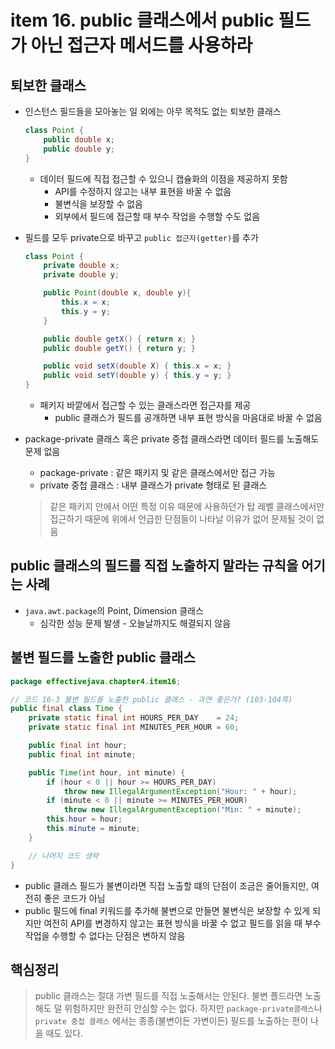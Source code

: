 # item 16. public 클래스에서 public 필드가 아닌 접근자 메서드를 사용하라

## 퇴보한 클래스
- 인스턴스 필드들을 모아놓는 일 외에는 아무 목적도 없는 퇴보한 클래스
    ```java
    class Point {
        public double x;
        public double y;
    }
    ```
    - 데이터 필드에 직접 접근할 수 있으니 캡슐화의 이점을 제공하지 못함
        - API를 수정하지 않고는 내부 표현을 바꿀 수 없음
        - 불변식을 보장할 수 없음
        - 외부에서 필드에 접근할 때 부수 작업을 수행할 수도 없음

- 필드를 모두 private으로 바꾸고 `public 접근자(getter)`를 추가
    ```java
    class Point {
        private double x;
        private double y;

        public Point(double x, double y){
            this.x = x;
            this.y = y;
        }

        public double getX() { return x; }
        public double getY() { return y; }

        public void setX(double X) { this.x = x; }
        public void setY(double y) { this.y = y; }
    }
    ```
    - 패키지 바깥에서 접근할 수 있는 클래스라면 접근자를 제공
        - public 클래스가 필드를 공개하면 내부 표현 방식을 마음대로 바꿀 수 없음

- package-private 클래스 혹은 private 중첩 클래스라면 데이터 필드를 노출해도 문제 없음
    - package-private : 같은 패키지 및 같은 클래스에서만 접근 가능
    - private 중첩 클래스 : 내부 클래스가 private 형태로 된 클래스
    > 같은 패키지 안에서 어떤 특정 이유 때문에 사용하던가 탑 레벨 클래스에서만 접근하기 때문에 위에서 언급한 단점들이 나타날 이유가 없어 문제될 것이 없음


## public 클래스의 필드를 직접 노출하지 말라는 규칙을 어기는 사례
- `java.awt.package`의 Point, Dimension 클래스
    - 심각한 성능 문제 발생 - 오늘날까지도 해결되지 않음

## 불변 필드를 노출한 public 클래스

```java
package effectivejava.chapter4.item16;

// 코드 16-3 불변 필드를 노출한 public 클래스 - 과연 좋은가? (103-104쪽)
public final class Time {
    private static final int HOURS_PER_DAY    = 24;
    private static final int MINUTES_PER_HOUR = 60;

    public final int hour;
    public final int minute;

    public Time(int hour, int minute) {
        if (hour < 0 || hour >= HOURS_PER_DAY)
            throw new IllegalArgumentException("Hour: " + hour);
        if (minute < 0 || minute >= MINUTES_PER_HOUR)
            throw new IllegalArgumentException("Min: " + minute);
        this.hour = hour;
        this.minute = minute;
    }

    // 나머지 코드 생략
}
```

- public 클래스 필드가 불변이라면 직접 노출할 떄의 단점이 조금은 줄어들지만, 여전히 좋은 코드가 아님
- public 필드에 final 키워드를 추가해 불변으로 만들면 불변식은 보장할 수 있게 되지만 여전히 API를 변경하지 않고는 표현 방식을 바꿀 수 없고 필드를 읽을 때 부수작업을 수행할 수 없다는 단점은 변하지 않음


## 핵심정리

> public 클래스는 절대 가변 필드를 직접 노출해서는 안된다. 불변 플드라면 노출해도 덜 위험하지만 완전히 안심할 수는 없다. 하지만 `package-private클래스`나 `private 중첩 클래스` 에서는 종종(불변이든 가변이든) 필드를 노출하는 편이 나을 때도 있다.
